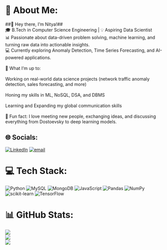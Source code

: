 # 💫 About Me:
##👋 Hey there, I’m Nitya!##<br>🎓 B.Tech in Computer Science Engineering | 💡 Aspiring Data Scientist<br>📊 Passionate about data-driven problem solving, machine learning, and turning raw data into actionable insights.<br>💻 Currently exploring Anomaly Detection, Time Series Forecasting, and AI-powered applications.<br><br>🚀 What I’m up to:<br><br>Working on real-world data science projects (network traffic anomaly detection, sales forecasting, and more)<br><br>Honing my skills in ML, NoSQL, DSA, and DBMS<br><br>Learning and Expanding my global communication skills<br><br>💬 Fun fact: I love meeting new people, exchanging ideas, and discussing everything from Dostoevsky to deep learning models.


## 🌐 Socials:
[![LinkedIn](https://img.shields.io/badge/LinkedIn-%230077B5.svg?logo=linkedin&logoColor=white)](https://linkedin.com/in/mishranitya) [![email](https://img.shields.io/badge/Email-D14836?logo=gmail&logoColor=white)](mailto:mishranitya.0912@gmail.com) 

# 💻 Tech Stack:
![Python](https://img.shields.io/badge/python-3670A0?style=for-the-badge&logo=python&logoColor=ffdd54) ![MySQL](https://img.shields.io/badge/mysql-4479A1.svg?style=for-the-badge&logo=mysql&logoColor=white) ![MongoDB](https://img.shields.io/badge/MongoDB-%234ea94b.svg?style=for-the-badge&logo=mongodb&logoColor=white) ![JavaScript](https://img.shields.io/badge/javascript-%23323330.svg?style=for-the-badge&logo=javascript&logoColor=%23F7DF1E) ![Pandas](https://img.shields.io/badge/pandas-%23150458.svg?style=for-the-badge&logo=pandas&logoColor=white) ![NumPy](https://img.shields.io/badge/numpy-%23013243.svg?style=for-the-badge&logo=numpy&logoColor=white) ![scikit-learn](https://img.shields.io/badge/scikit--learn-%23F7931E.svg?style=for-the-badge&logo=scikit-learn&logoColor=white) ![TensorFlow](https://img.shields.io/badge/TensorFlow-%23FF6F00.svg?style=for-the-badge&logo=TensorFlow&logoColor=white)
# 📊 GitHub Stats:
![](https://github-readme-stats.vercel.app/api?username=Mishra-Nitya&theme=dark&hide_border=false&include_all_commits=false&count_private=false)<br/>
![](https://nirzak-streak-stats.vercel.app/?user=Mishra-Nitya&theme=dark&hide_border=false)<br/>
![](https://github-readme-stats.vercel.app/api/top-langs/?username=Mishra-Nitya&theme=dark&hide_border=false&include_all_commits=false&count_private=false&layout=compact)

<!-- Proudly created with GPRM ( https://gprm.itsvg.in ) -->
